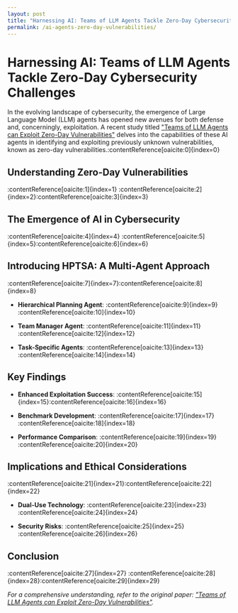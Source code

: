 ```yaml
---
layout: post
title: "Harnessing AI: Teams of LLM Agents Tackle Zero-Day Cybersecurity Challenges"
permalink: /ai-agents-zero-day-vulnerabilities/
---
```


# Harnessing AI: Teams of LLM Agents Tackle Zero-Day Cybersecurity Challenges

In the evolving landscape of cybersecurity, the emergence of Large Language Model (LLM) agents has opened new avenues for both defense and, concerningly, exploitation. A recent study titled ["Teams of LLM Agents can Exploit Zero-Day Vulnerabilities"](https://arxiv.org/abs/2406.01637) delves into the capabilities of these AI agents in identifying and exploiting previously unknown vulnerabilities, known as zero-day vulnerabilities.&#8203;:contentReference[oaicite:0]{index=0}

## Understanding Zero-Day Vulnerabilities

:contentReference[oaicite:1]{index=1} :contentReference[oaicite:2]{index=2}&#8203;:contentReference[oaicite:3]{index=3}

## The Emergence of AI in Cybersecurity

:contentReference[oaicite:4]{index=4} :contentReference[oaicite:5]{index=5}&#8203;:contentReference[oaicite:6]{index=6}

## Introducing HPTSA: A Multi-Agent Approach

:contentReference[oaicite:7]{index=7}&#8203;:contentReference[oaicite:8]{index=8}

- **Hierarchical Planning Agent**: :contentReference[oaicite:9]{index=9}&#8203;:contentReference[oaicite:10]{index=10}

- **Team Manager Agent**: :contentReference[oaicite:11]{index=11}&#8203;:contentReference[oaicite:12]{index=12}

- **Task-Specific Agents**: :contentReference[oaicite:13]{index=13}&#8203;:contentReference[oaicite:14]{index=14}

## Key Findings

- **Enhanced Exploitation Success**: :contentReference[oaicite:15]{index=15}&#8203;:contentReference[oaicite:16]{index=16}

- **Benchmark Development**: :contentReference[oaicite:17]{index=17}&#8203;:contentReference[oaicite:18]{index=18}

- **Performance Comparison**: :contentReference[oaicite:19]{index=19}&#8203;:contentReference[oaicite:20]{index=20}

## Implications and Ethical Considerations

:contentReference[oaicite:21]{index=21}&#8203;:contentReference[oaicite:22]{index=22}

- **Dual-Use Technology**: :contentReference[oaicite:23]{index=23}&#8203;:contentReference[oaicite:24]{index=24}

- **Security Risks**: :contentReference[oaicite:25]{index=25}&#8203;:contentReference[oaicite:26]{index=26}

## Conclusion

:contentReference[oaicite:27]{index=27} :contentReference[oaicite:28]{index=28}&#8203;:contentReference[oaicite:29]{index=29}

*For a comprehensive understanding, refer to the original paper: ["Teams of LLM Agents can Exploit Zero-Day Vulnerabilities"](https://arxiv.org/abs/2406.01637).*
